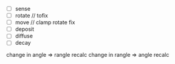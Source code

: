 -[ ]  sense
-[ ]  rotate // tofix
-[ ]  move // clamp rotate fix
-[ ]  deposit
-[ ]  diffuse
-[ ]  decay

change in angle => rangle recalc
change in rangle => angle recalc
